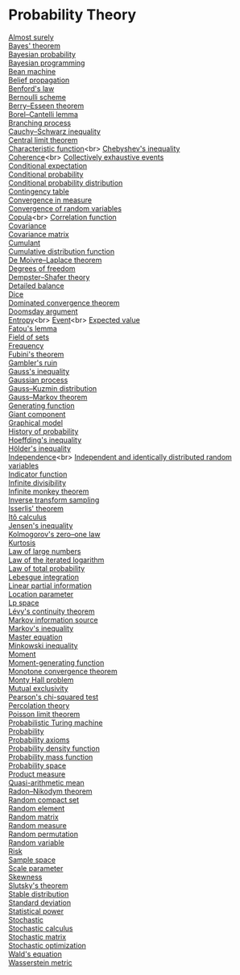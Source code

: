 # Probability Theory
[Almost surely](https://en.wikipedia.org/wiki/Almost_surely)<br>
[Bayes' theorem](https://en.wikipedia.org/wiki/Bayes%27_theorem)<br>
[Bayesian probability](https://en.wikipedia.org/wiki/Bayesian_probability)<br>
[Bayesian programming](https://en.wikipedia.org/wiki/Bayesian_programming)<br>
[Bean machine](https://en.wikipedia.org/wiki/Bean_machine)<br>
[Belief propagation](https://en.wikipedia.org/wiki/Belief_propagation)<br>
[Benford's law](https://en.wikipedia.org/wiki/Benford%27s_law)<br>
[Bernoulli scheme](https://en.wikipedia.org/wiki/Bernoulli_scheme)<br>
[Berry–Esseen theorem](https://en.wikipedia.org/wiki/Berry%E2%80%93Esseen_theorem)<br>
[Borel–Cantelli lemma](https://en.wikipedia.org/wiki/Borel%E2%80%93Cantelli_lemma)<br>
[Branching process](https://en.wikipedia.org/wiki/Branching_process)<br>
[Cauchy–Schwarz inequality](https://en.wikipedia.org/wiki/Cauchy%E2%80%93Schwarz_inequality)<br>
[Central limit theorem](https://en.wikipedia.org/wiki/Central_limit_theorem)<br>
[Characteristic function](https://en.wikipedia.org/wiki/Characteristic_function_(probability_theory))<br>
[Chebyshev's inequality](https://en.wikipedia.org/wiki/Chebyshev%27s_inequality)<br>
[Coherence](https://en.wikipedia.org/wiki/Coherence_(philosophical_gambling_strategy))<br>
[Collectively exhaustive events](https://en.wikipedia.org/wiki/Collectively_exhaustive_events)<br>
[Conditional expectation](https://en.wikipedia.org/wiki/Conditional_expectation)<br>
[Conditional probability](https://en.wikipedia.org/wiki/Conditional_probability)<br>
[Conditional probability distribution](https://en.wikipedia.org/wiki/Conditional_probability_distribution)<br>
[Contingency table](https://en.wikipedia.org/wiki/Contingency_table)<br>
[Convergence in measure](https://en.wikipedia.org/wiki/Convergence_in_measure)<br>
[Convergence of random variables](https://en.wikipedia.org/wiki/Convergence_of_random_variables)<br>
[Copula](https://en.wikipedia.org/wiki/Copula_(probability_theory))<br>
[Correlation function](https://en.wikipedia.org/wiki/Correlation_function)<br>
[Covariance](https://en.wikipedia.org/wiki/Covariance)<br>
[Covariance matrix](https://en.wikipedia.org/wiki/Covariance_matrix)<br>
[Cumulant](https://en.wikipedia.org/wiki/Cumulant)<br>
[Cumulative distribution function](https://en.wikipedia.org/wiki/Cumulative_distribution_function)<br>
[De Moivre–Laplace theorem](https://en.wikipedia.org/wiki/De_Moivre%E2%80%93Laplace_theorem)<br>
[Degrees of freedom](https://en.wikipedia.org/wiki/Degrees_of_freedom_(statistics))<br>
[Dempster–Shafer theory](https://en.wikipedia.org/wiki/Dempster%E2%80%93Shafer_theory)<br>
[Detailed balance](https://en.wikipedia.org/wiki/Detailed_balance)<br>
[Dice](https://en.wikipedia.org/wiki/Dice)<br>
[Dominated convergence theorem](https://en.wikipedia.org/wiki/Dominated_convergence_theorem)<br>
[Doomsday argument](https://en.wikipedia.org/wiki/Doomsday_argument)<br>
[Entropy](https://en.wikipedia.org/wiki/Entropy_(information_theory))<br>
[Event](https://en.wikipedia.org/wiki/Event_(probability_theory))<br>
[Expected value](https://en.wikipedia.org/wiki/Expected_value)<br>
[Fatou's lemma](https://en.wikipedia.org/wiki/Fatou%27s_lemma)<br>
[Field of sets](https://en.wikipedia.org/wiki/Field_of_sets)<br>
[Frequency](https://en.wikipedia.org/wiki/Frequency_(statistics))<br>
[Fubini's theorem](https://en.wikipedia.org/wiki/Fubini%27s_theorem)<br>
[Gambler's ruin](https://en.wikipedia.org/wiki/Gambler%27s_ruin)<br>
[Gauss's inequality](https://en.wikipedia.org/wiki/Gauss%27s_inequality)<br>
[Gaussian process](https://en.wikipedia.org/wiki/Gaussian_process)<br>
[Gauss–Kuzmin distribution](https://en.wikipedia.org/wiki/Gauss%E2%80%93Kuzmin_distribution)<br>
[Gauss–Markov theorem](https://en.wikipedia.org/wiki/Gauss%E2%80%93Markov_theorem)<br>
[Generating function](https://en.wikipedia.org/wiki/Generating_function)<br>
[Giant component](https://en.wikipedia.org/wiki/Giant_component)<br>
[Graphical model](https://en.wikipedia.org/wiki/Graphical_model)<br>
[History of probability](https://en.wikipedia.org/wiki/History_of_probability)<br>
[Hoeffding's inequality](https://en.wikipedia.org/wiki/Hoeffding%27s_inequality)<br>
[Hölder's inequality](https://en.wikipedia.org/wiki/H%C3%B6lder%27s_inequality)<br>
[Independence](https://en.wikipedia.org/wiki/Independence_(probability_theory))<br>
[Independent and identically distributed random variables](https://en.wikipedia.org/wiki/Independent_and_identically_distributed_random_variables)<br>
[Indicator function](https://en.wikipedia.org/wiki/Indicator_function)<br>
[Infinite divisibility](https://en.wikipedia.org/wiki/Infinite_divisibility_(probability))<br>
[Infinite monkey theorem](https://en.wikipedia.org/wiki/Infinite_monkey_theorem)<br>
[Inverse transform sampling](https://en.wikipedia.org/wiki/Inverse_transform_sampling)<br>
[Isserlis' theorem](https://en.wikipedia.org/wiki/Isserlis%27_theorem)<br>
[Itô calculus](https://en.wikipedia.org/wiki/It%C3%B4_calculus)<br>
[Jensen's inequality](https://en.wikipedia.org/wiki/Jensen%27s_inequality)<br>
[Kolmogorov's zero–one law](https://en.wikipedia.org/wiki/Kolmogorov%27s_zero%E2%80%93one_law)<br>
[Kurtosis](https://en.wikipedia.org/wiki/Kurtosis)<br>
[Law of large numbers](https://en.wikipedia.org/wiki/Law_of_large_numbers)<br>
[Law of the iterated logarithm](https://en.wikipedia.org/wiki/Law_of_the_iterated_logarithm)<br>
[Law of total probability](https://en.wikipedia.org/wiki/Law_of_total_probability)<br>
[Lebesgue integration](https://en.wikipedia.org/wiki/Lebesgue_integration)<br>
[Linear partial information](https://en.wikipedia.org/wiki/Linear_partial_information)<br>
[Location parameter](https://en.wikipedia.org/wiki/Location_parameter)<br>
[Lp space](https://en.wikipedia.org/wiki/Lp_space)<br>
[Lévy's continuity theorem](https://en.wikipedia.org/wiki/L%C3%A9vy%27s_continuity_theorem)<br>
[Markov information source](https://en.wikipedia.org/wiki/Markov_information_source)<br>
[Markov's inequality](https://en.wikipedia.org/wiki/Markov%27s_inequality)<br>
[Master equation](https://en.wikipedia.org/wiki/Master_equation)<br>
[Minkowski inequality](https://en.wikipedia.org/wiki/Minkowski_inequality)<br>
[Moment](https://en.wikipedia.org/wiki/Moment_(mathematics))<br>
[Moment-generating function](https://en.wikipedia.org/wiki/Moment-generating_function)<br>
[Monotone convergence theorem](https://en.wikipedia.org/wiki/Monotone_convergence_theorem)<br>
[Monty Hall problem](https://en.wikipedia.org/wiki/Monty_Hall_problem)<br>
[Mutual exclusivity](https://en.wikipedia.org/wiki/Mutual_exclusivity)<br>
[Pearson's chi-squared test](https://en.wikipedia.org/wiki/Pearson%27s_chi-squared_test)<br>
[Percolation theory](https://en.wikipedia.org/wiki/Percolation_theory)<br>
[Poisson limit theorem](https://en.wikipedia.org/wiki/Poisson_limit_theorem)<br>
[Probabilistic Turing machine](https://en.wikipedia.org/wiki/Probabilistic_Turing_machine)<br>
[Probability](https://en.wikipedia.org/wiki/Probability)<br>
[Probability axioms](https://en.wikipedia.org/wiki/Probability_axioms)<br>
[Probability density function](https://en.wikipedia.org/wiki/Probability_density_function)<br>
[Probability mass function](https://en.wikipedia.org/wiki/Probability_mass_function)<br>
[Probability space](https://en.wikipedia.org/wiki/Probability_space)<br>
[Product measure](https://en.wikipedia.org/wiki/Product_measure)<br>
[Quasi-arithmetic mean](https://en.wikipedia.org/wiki/Quasi-arithmetic_mean)<br>
[Radon–Nikodym theorem](https://en.wikipedia.org/wiki/Radon%E2%80%93Nikodym_theorem)<br>
[Random compact set](https://en.wikipedia.org/wiki/Random_compact_set)<br>
[Random element](https://en.wikipedia.org/wiki/Random_element)<br>
[Random matrix](https://en.wikipedia.org/wiki/Random_matrix)<br>
[Random measure](https://en.wikipedia.org/wiki/Random_measure)<br>
[Random permutation](https://en.wikipedia.org/wiki/Random_permutation)<br>
[Random variable](https://en.wikipedia.org/wiki/Random_variable)<br>
[Risk](https://en.wikipedia.org/wiki/Risk)<br>
[Sample space](https://en.wikipedia.org/wiki/Sample_space)<br>
[Scale parameter](https://en.wikipedia.org/wiki/Scale_parameter)<br>
[Skewness](https://en.wikipedia.org/wiki/Skewness)<br>
[Slutsky's theorem](https://en.wikipedia.org/wiki/Slutsky%27s_theorem)<br>
[Stable distribution](https://en.wikipedia.org/wiki/Stable_distribution)<br>
[Standard deviation](https://en.wikipedia.org/wiki/Standard_deviation)<br>
[Statistical power](https://en.wikipedia.org/wiki/Statistical_power)<br>
[Stochastic](https://en.wikipedia.org/wiki/Stochastic)<br>
[Stochastic calculus](https://en.wikipedia.org/wiki/Stochastic_calculus)<br>
[Stochastic matrix](https://en.wikipedia.org/wiki/Stochastic_matrix)<br>
[Stochastic optimization](https://en.wikipedia.org/wiki/Stochastic_optimization)<br>
[Wald's equation](https://en.wikipedia.org/wiki/Wald%27s_equation)<br>
[Wasserstein metric](https://en.wikipedia.org/wiki/Wasserstein_metric)<br>
